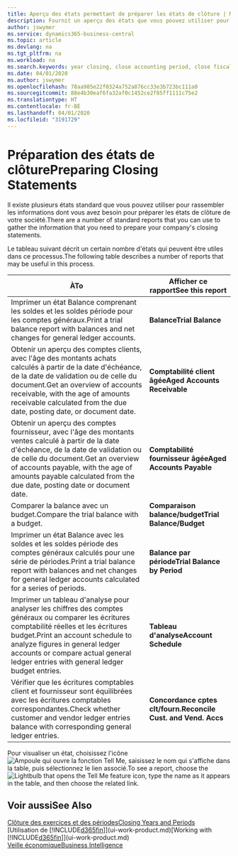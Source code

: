 ```yaml
---
title: Aperçu des états permettant de préparer les états de clôture | Microsoft Docs
description: Fournit un aperçu des états que vous pouvez utiliser pour rassembler les informations pour préparer les états de clôture de votre société à la fin de l'année fiscale.
author: jswymer
ms.service: dynamics365-business-central
ms.topic: article
ms.devlang: na
ms.tgt_pltfrm: na
ms.workload: na
ms.search.keywords: year closing, close accounting period, close fiscal year, aging, creditor payments, vendor payments, assets, liabilities, equity, analysis, reporting, financial report, business intelligence, BI, Power Bi, KPI
ms.date: 04/01/2020
ms.author: jswymer
ms.openlocfilehash: 78aa985e22f0324a752a876cc33e3b723bc111a0
ms.sourcegitcommit: 88e4b30eaf6fa32af0c1452ce2f85ff1111c75e2
ms.translationtype: HT
ms.contentlocale: fr-BE
ms.lasthandoff: 04/01/2020
ms.locfileid: "3191729"
---
```

# <a name="preparing-closing-statements"></a><span data-ttu-id="dfc66-103">Préparation des états de clôture</span><span class="sxs-lookup"><span data-stu-id="dfc66-103">Preparing Closing Statements</span></span>
<span data-ttu-id="dfc66-104">Il existe plusieurs états standard que vous pouvez utiliser pour rassembler les informations dont vous avez besoin pour préparer les états de clôture de votre société.</span><span class="sxs-lookup"><span data-stu-id="dfc66-104">There are a number of standard reports that you can use to gather the information that you need to prepare your company's closing statements.</span></span>

<span data-ttu-id="dfc66-105">Le tableau suivant décrit un certain nombre d'états qui peuvent être utiles dans ce processus.</span><span class="sxs-lookup"><span data-stu-id="dfc66-105">The following table describes a number of reports that may be useful in this process.</span></span>  

| <span data-ttu-id="dfc66-106">À</span><span class="sxs-lookup"><span data-stu-id="dfc66-106">To</span></span> | <span data-ttu-id="dfc66-107">Afficher ce rapport</span><span class="sxs-lookup"><span data-stu-id="dfc66-107">See this report</span></span> |
| --- | --- |
| <span data-ttu-id="dfc66-108">Imprimer un état Balance comprenant les soldes et les soldes période pour les comptes généraux.</span><span class="sxs-lookup"><span data-stu-id="dfc66-108">Print a trial balance report with balances and net changes for general ledger accounts.</span></span> |<span data-ttu-id="dfc66-109">**Balance**</span><span class="sxs-lookup"><span data-stu-id="dfc66-109">**Trial Balance**</span></span> |
| <span data-ttu-id="dfc66-110">Obtenir un aperçu des comptes clients, avec l'âge des montants achats calculés à partir de la date d'échéance, de la date de validation ou de celle du document.</span><span class="sxs-lookup"><span data-stu-id="dfc66-110">Get an overview of accounts receivable, with the age of amounts receivable calculated from the due date, posting date, or document date.</span></span> |<span data-ttu-id="dfc66-111">**Comptabilité client âgée**</span><span class="sxs-lookup"><span data-stu-id="dfc66-111">**Aged Accounts Receivable**</span></span> |
| <span data-ttu-id="dfc66-112">Obtenir un aperçu des comptes fournisseur, avec l'âge des montants ventes calculé à partir de la date d'échéance, de la date de validation ou de celle du document.</span><span class="sxs-lookup"><span data-stu-id="dfc66-112">Get an overview of accounts payable, with the age of amounts payable calculated from the due date, posting date or document date.</span></span> |<span data-ttu-id="dfc66-113">**Comptabilité fournisseur âgée**</span><span class="sxs-lookup"><span data-stu-id="dfc66-113">**Aged Accounts Payable**</span></span> |
| <span data-ttu-id="dfc66-114">Comparer la balance avec un budget.</span><span class="sxs-lookup"><span data-stu-id="dfc66-114">Compare the trial balance with a budget.</span></span> |<span data-ttu-id="dfc66-115">**Comparaison balance/budget**</span><span class="sxs-lookup"><span data-stu-id="dfc66-115">**Trial Balance/Budget**</span></span> |
| <span data-ttu-id="dfc66-116">Imprimer un état Balance avec les soldes et les soldes période des comptes généraux calculés pour une série de périodes.</span><span class="sxs-lookup"><span data-stu-id="dfc66-116">Print a trial balance report with balances and net changes for general ledger accounts calculated for a series of periods.</span></span> |<span data-ttu-id="dfc66-117">**Balance par période**</span><span class="sxs-lookup"><span data-stu-id="dfc66-117">**Trial Balance by Period**</span></span> |
| <span data-ttu-id="dfc66-118">Imprimer un tableau d'analyse pour analyser les chiffres des comptes généraux ou comparer les écritures comptabilité réelles et les écritures budget.</span><span class="sxs-lookup"><span data-stu-id="dfc66-118">Print an account schedule to analyze figures in general ledger accounts or compare actual general ledger entries with general ledger budget entries.</span></span> |<span data-ttu-id="dfc66-119">**Tableau d'analyse**</span><span class="sxs-lookup"><span data-stu-id="dfc66-119">**Account Schedule**</span></span> |
| <span data-ttu-id="dfc66-120">Vérifier que les écritures comptables client et fournisseur sont équilibrées avec les écritures comptables correspondantes.</span><span class="sxs-lookup"><span data-stu-id="dfc66-120">Check whether customer and vendor ledger entries balance with corresponding general ledger entries.</span></span> |<span data-ttu-id="dfc66-121">**Concordance cptes clt/fourn.**</span><span class="sxs-lookup"><span data-stu-id="dfc66-121">**Reconcile Cust. and Vend. Accs**</span></span> |

<span data-ttu-id="dfc66-122">Pour visualiser un état, choisissez l'icône ![Ampoule qui ouvre la fonction Tell Me](media/ui-search/search_small.png "Dites-moi ce que vous voulez faire"), saisissez le nom qui s'affiche dans la table, puis sélectionnez le lien associé.</span><span class="sxs-lookup"><span data-stu-id="dfc66-122">To see a report, choose the ![Lightbulb that opens the Tell Me feature](media/ui-search/search_small.png "Tell me what you want to do") icon, type the name as it appears in the table, and then choose the related link.</span></span>

## <a name="see-also"></a><span data-ttu-id="dfc66-123">Voir aussi</span><span class="sxs-lookup"><span data-stu-id="dfc66-123">See Also</span></span>
[<span data-ttu-id="dfc66-124">Clôture des exercices et des périodes</span><span class="sxs-lookup"><span data-stu-id="dfc66-124">Closing Years and Periods</span></span>](year-close-years-periods.md)  
<span data-ttu-id="dfc66-125">[Utilisation de [!INCLUDE[d365fin](includes/d365fin_md.md)]](ui-work-product.md)</span><span class="sxs-lookup"><span data-stu-id="dfc66-125">[Working with [!INCLUDE[d365fin](includes/d365fin_md.md)]](ui-work-product.md)</span></span>  
[<span data-ttu-id="dfc66-126">Veille économique</span><span class="sxs-lookup"><span data-stu-id="dfc66-126">Business Intelligence</span></span>](bi.md)
